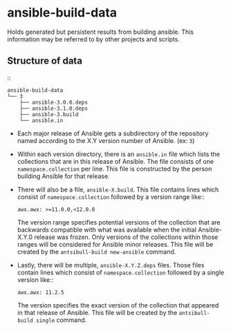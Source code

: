 # ansible-build-data
Holds generated but persistent results from building ansible.  This information
may be referred to by other projects and scripts.

## Structure of data

::

    ansible-build-data
    └── 3
        ├── ansible-3.0.0.deps
        ├── ansible-3.1.0.deps
        ├── ansible-3.build
        └── ansible.in

* Each major release of Ansible gets a subdirectory of the repository named
  according to the X.Y version number of Ansible.  (ex: `3`)

* Within each version directory, there is an `ansible.in` file which lists the
  collections that are in this release of Ansible.  The file consists of one
  `namespace.collection` per line.  This file is constructed by the person
  building Ansible for that release.

* There will also be a file, `ansible-X.build`.  This file contains lines which
  consist of `namespace.collection` followed by a version range like::

      awx.awx: >=11.0.0,<12.0.0

  The version range specifies potential versions of the collection that are
  backwards compatible with what was available when the initial Ansible-X.Y.0
  release was frozen.  Only versions of the collections within those ranges
  will be considered for Ansible minor releases.  This file will be created by the
  ``antsibull-build new-ansible`` command.

* Lastly, there will be multiple, `ansible-X.Y.Z.deps` files.  Those files contain
  lines which consist of `namespace.collection` followed by a single version like::

      awx.awx: 11.2.5

  The version specifies the exact version of the collection that appeared in that
  release of Ansible.  This file will be created by the ``antsibull-build single``
  command.
